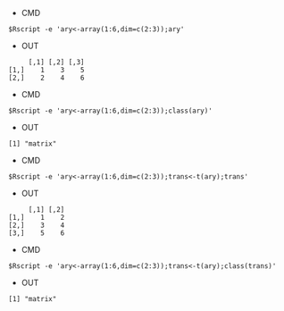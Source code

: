 - CMD

```
$Rscript -e 'ary<-array(1:6,dim=c(2:3));ary'
```

- OUT

```
     [,1] [,2] [,3]
[1,]    1    3    5
[2,]    2    4    6
```

- CMD

```
$Rscript -e 'ary<-array(1:6,dim=c(2:3));class(ary)'
```

- OUT

```
[1] "matrix"
```

- CMD

```
$Rscript -e 'ary<-array(1:6,dim=c(2:3));trans<-t(ary);trans'
```

- OUT

```
     [,1] [,2]
[1,]    1    2
[2,]    3    4
[3,]    5    6
```

- CMD

```
$Rscript -e 'ary<-array(1:6,dim=c(2:3));trans<-t(ary);class(trans)'
```

- OUT

```
[1] "matrix"
```
